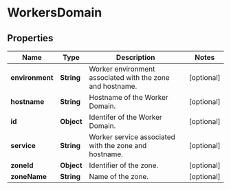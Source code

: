 

# WorkersDomain


## Properties

| Name | Type | Description | Notes |
|------------ | ------------- | ------------- | -------------|
|**environment** | **String** | Worker environment associated with the zone and hostname. |  [optional] |
|**hostname** | **String** | Hostname of the Worker Domain. |  [optional] |
|**id** | **Object** | Identifer of the Worker Domain. |  [optional] |
|**service** | **String** | Worker service associated with the zone and hostname. |  [optional] |
|**zoneId** | **Object** | Identifier of the zone. |  [optional] |
|**zoneName** | **String** | Name of the zone. |  [optional] |



